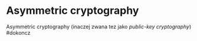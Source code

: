 # Asymmetric cryptography
Asymmetric cryptography (inaczej zwana tez jako *public-key cryptography*)
#dokoncz